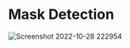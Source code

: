 # Mask Detection 

![Screenshot 2022-10-28 222954](https://user-images.githubusercontent.com/75209200/198865337-efdf0939-ad09-4cb3-ad28-04a5426647ee.png)
